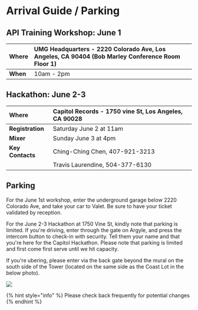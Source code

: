 # Arrival Guide / Parking

## API Training Workshop: June 1

| **Where** | UMG Headquarters - 2220 Colorado Ave, Los Angeles, CA 90404 \(Bob Marley Conference Room Floor 1\) |
| :--- | :--- |
| **When** | 10am - 2pm |

## Hackathon: June 2-3

| **Where** | Capitol Records - 1750 vine St, Los Angeles, CA 90028 |
| :--- | :--- |
| **Registration** | Saturday June 2 at 11am |
| **Mixer** | Sunday June 3 at 4pm |
| **Key Contacts** | Ching-Ching Chen, 407-921-3213 |
|  | Travis Laurendine, 504-377-6130 |

## Parking

For the June 1st workshop, enter the underground garage below 2220 Colorado Ave, and take your car to Valet. Be sure to have your ticket validated by reception.

For the June 2-3 Hackathon at 1750 Vine St, kindly note that parking is limited. If you're driving, enter through the gate on Argyle, and press the intercom button to check-in with security. Tell them your name and that you're here for the Capitol Hackathon. Please note that parking is limited and first come first serve until we hit capacity.

If you're ubering, please enter via the back gate beyond the mural on the south side of the Tower \(located on the same side as the Coast Lot in the below photo\).

![](../.gitbook/assets/towerparking-directions.jpg)

{% hint style="info" %}
Please check back frequently for potential changes
{% endhint %}

